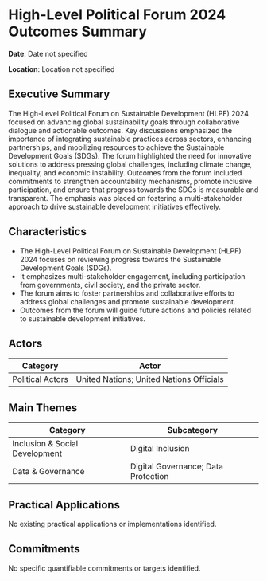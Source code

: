 # High-Level Political Forum 2024 Outcomes Summary

**Date**: Date not specified

**Location**: Location not specified

## Executive Summary

The High-Level Political Forum on Sustainable Development (HLPF) 2024 focused on advancing global sustainability goals through collaborative dialogue and actionable outcomes. Key discussions emphasized the importance of integrating sustainable practices across sectors, enhancing partnerships, and mobilizing resources to achieve the Sustainable Development Goals (SDGs). The forum highlighted the need for innovative solutions to address pressing global challenges, including climate change, inequality, and economic instability. Outcomes from the forum included commitments to strengthen accountability mechanisms, promote inclusive participation, and ensure that progress towards the SDGs is measurable and transparent. The emphasis was placed on fostering a multi-stakeholder approach to drive sustainable development initiatives effectively.

## Characteristics

- The High-Level Political Forum on Sustainable Development (HLPF) 2024 focuses on reviewing progress towards the Sustainable Development Goals (SDGs).
- It emphasizes multi-stakeholder engagement, including participation from governments, civil society, and the private sector.
- The forum aims to foster partnerships and collaborative efforts to address global challenges and promote sustainable development.
- Outcomes from the forum will guide future actions and policies related to sustainable development initiatives.

## Actors

| Category | Actor |
| --- | --- |
| Political Actors | United Nations; United Nations Officials |

## Main Themes

| Category | Subcategory |
| --- | --- |
| Inclusion & Social Development | Digital Inclusion |
| Data & Governance | Digital Governance; Data Protection |

## Practical Applications

No existing practical applications or implementations identified.

## Commitments

No specific quantifiable commitments or targets identified.